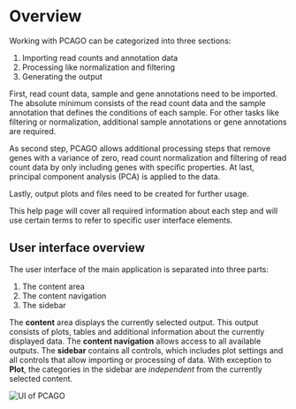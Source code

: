 # Overview

Working with PCAGO can be categorized into three sections:

1. Importing read counts and annotation data
2. Processing like normalization and filtering
3. Generating the output

First, read count data, sample and gene annotations need to be imported. The absolute
minimum consists of the read count data and the sample annotation that defines the conditions
of each sample. For other tasks like filtering or normalization, additional sample annotations
or gene annotations are required.

As second step, PCAGO allows additional processing steps that remove genes with a variance of zero,
read count normalization and filtering of read count data by only including genes with
specific properties. At last, principal component analysis (PCA) is applied to the
data.

Lastly, output plots and files need to be created for further usage.

This help page will cover all required information about each step
and will use certain terms to refer to specific user interface elements.

## User interface overview

The user interface of the main application is separated into three parts:

1. The content area
2. The content navigation
3. The sidebar

The **content** area displays the currently selected output. This output consists of
plots, tables and additional information about the currently displayed data. The
**content navigation** allows access to all available outputs.
The **sidebar** contains all controls, which includes plot settings and all controls
that allow importing or processing of data. With exception to **Plot**,
the categories in the sidebar are *independent* from the currently selected content.

![UI of PCAGO](helppages/overview.png)
